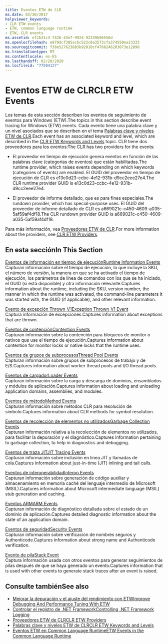 ```yaml
---
title: Eventos ETW de CLR
ms.date: 03/30/2017
helpviewer_keywords:
- CLR ETW events
- ETW, common language runtime
- ETW, CLR events
ms.assetid: ef2b31c3-7426-43e7-9924-92339b96556d
ms.openlocfilehash: e879dcf385acbc522c0a3573cfa374550ea23333
ms.sourcegitcommit: f38e527623883b92010cf4760246203073e12898
ms.translationtype: MT
ms.contentlocale: es-ES
ms.lasthandoff: 02/20/2020
ms.locfileid: "77504127"
---
```

# <a name="clr-etw-events"></a><span data-ttu-id="c4a16-102">Eventos ETW de CLR</span><span class="sxs-lookup"><span data-stu-id="c4a16-102">CLR ETW Events</span></span>
<span data-ttu-id="c4a16-103">Los temas de esta sección describen los eventos de seguimiento de eventos para Windows (ETW).</span><span class="sxs-lookup"><span data-stu-id="c4a16-103">The topics in this section describe event tracing for Windows (ETW) events.</span></span> <span data-ttu-id="c4a16-104">Cada evento tiene una palabra clave y un nivel asociados que se describen en el tema [Palabras clave y niveles ETW de CLR](clr-etw-keywords-and-levels.md).</span><span class="sxs-lookup"><span data-stu-id="c4a16-104">Each event has an associated keyword and level, which are described in the [CLR ETW Keywords and Levels](clr-etw-keywords-and-levels.md) topic.</span></span> <span data-ttu-id="c4a16-105">CLR tiene dos proveedores para los eventos:</span><span class="sxs-lookup"><span data-stu-id="c4a16-105">The CLR has two providers for the events:</span></span>  
  
- <span data-ttu-id="c4a16-106">El proveedor en tiempo de ejecución genera eventos en función de las palabras clave (categorías de eventos) que están habilitadas.</span><span class="sxs-lookup"><span data-stu-id="c4a16-106">The runtime provider, which raises events depending on which keywords (categories of events) are enabled.</span></span> <span data-ttu-id="c4a16-107">El GUID del proveedor en tiempo de ejecución de CLR es e13c0d23-ccbc-4e12-931b-d9cc2eee27e4.</span><span class="sxs-lookup"><span data-stu-id="c4a16-107">The CLR runtime provider GUID is e13c0d23-ccbc-4e12-931b-d9cc2eee27e4.</span></span>  
  
- <span data-ttu-id="c4a16-108">El proveedor de informe detallado, que es para fines especiales.</span><span class="sxs-lookup"><span data-stu-id="c4a16-108">The rundown provider, which has special-purpose uses.</span></span> <span data-ttu-id="c4a16-109">El GUID del proveedor de informe detallado de CLR es a669021c-c450-4609-a035-5af59af4df18.</span><span class="sxs-lookup"><span data-stu-id="c4a16-109">The CLR rundown provider GUID is a669021c-c450-4609-a035-5af59af4df18.</span></span>  
  
 <span data-ttu-id="c4a16-110">Para más información, vea [Proveedores ETW de CLR](clr-etw-providers.md).</span><span class="sxs-lookup"><span data-stu-id="c4a16-110">For more information about the providers, see [CLR ETW Providers](clr-etw-providers.md).</span></span>  
  
## <a name="in-this-section"></a><span data-ttu-id="c4a16-111">En esta sección</span><span class="sxs-lookup"><span data-stu-id="c4a16-111">In This Section</span></span>  
 [<span data-ttu-id="c4a16-112">Eventos de información en tiempo de ejecución</span><span class="sxs-lookup"><span data-stu-id="c4a16-112">Runtime Information Events</span></span>](runtime-information-etw-events.md)  
 <span data-ttu-id="c4a16-113">Capturan información sobre el tiempo de ejecución, lo que incluye la SKU, el número de versión, la manera en que se ha activado el tiempo de ejecución, los parámetros de línea de comandos con los que se ha iniciado, el GUID (si está disponible) y otra información relevante.</span><span class="sxs-lookup"><span data-stu-id="c4a16-113">Captures information about the runtime, including the SKU, version number, the manner in which the runtime was activated, the command-line parameters it was started with, the GUID (if applicable), and other relevant information.</span></span>  
  
 [<span data-ttu-id="c4a16-114">Evento de excepción Thrown_V1</span><span class="sxs-lookup"><span data-stu-id="c4a16-114">Exception Thrown_V1 Event</span></span>](exception-thrown-v1-etw-event.md)  
 <span data-ttu-id="c4a16-115">Captura información de excepciones.</span><span class="sxs-lookup"><span data-stu-id="c4a16-115">Captures information about exceptions that are thrown.</span></span>  
  
 [<span data-ttu-id="c4a16-116">Eventos de contención</span><span class="sxs-lookup"><span data-stu-id="c4a16-116">Contention Events</span></span>](contention-etw-events.md)  
 <span data-ttu-id="c4a16-117">Capturan información sobre la contención para bloqueos de monitor o nativos que use el tiempo de ejecución.</span><span class="sxs-lookup"><span data-stu-id="c4a16-117">Captures information about contention for monitor locks or native locks that the runtime uses.</span></span>  
  
 [<span data-ttu-id="c4a16-118">Eventos de grupos de subprocesos</span><span class="sxs-lookup"><span data-stu-id="c4a16-118">Thread Pool Events</span></span>](thread-pool-etw-events.md)  
 <span data-ttu-id="c4a16-119">Capturan información sobre grupos de subprocesos de trabajo y de E/S.</span><span class="sxs-lookup"><span data-stu-id="c4a16-119">Captures information about worker thread pools and I/O thread pools.</span></span>  
  
 [<span data-ttu-id="c4a16-120">Eventos de cargador</span><span class="sxs-lookup"><span data-stu-id="c4a16-120">Loader Events</span></span>](loader-etw-events.md)  
 <span data-ttu-id="c4a16-121">Capturan información sobre la carga y descarga de dominios, ensamblados y módulos de aplicación.</span><span class="sxs-lookup"><span data-stu-id="c4a16-121">Captures information about loading and unloading application domains, assemblies, and modules.</span></span>  
  
 [<span data-ttu-id="c4a16-122">Eventos de método</span><span class="sxs-lookup"><span data-stu-id="c4a16-122">Method Events</span></span>](method-etw-events.md)  
 <span data-ttu-id="c4a16-123">Capturan información sobre métodos CLR para resolución de símbolo.</span><span class="sxs-lookup"><span data-stu-id="c4a16-123">Captures information about CLR methods for symbol resolution.</span></span>  
  
 [<span data-ttu-id="c4a16-124">Eventos de recolección de elementos no utilizados</span><span class="sxs-lookup"><span data-stu-id="c4a16-124">Garbage Collection Events</span></span>](garbage-collection-etw-events.md)  
 <span data-ttu-id="c4a16-125">Capturan información relativa a la recolección de elementos no utilizados, para facilitar la depuración y el diagnóstico.</span><span class="sxs-lookup"><span data-stu-id="c4a16-125">Captures information pertaining to garbage collection, to help in diagnostics and debugging.</span></span>  
  
 [<span data-ttu-id="c4a16-126">Eventos de traza JIT</span><span class="sxs-lookup"><span data-stu-id="c4a16-126">JIT Tracing Events</span></span>](jit-tracing-etw-events.md)  
 <span data-ttu-id="c4a16-127">Capturan información sobre inclusión en línea JIT y llamadas de cola.</span><span class="sxs-lookup"><span data-stu-id="c4a16-127">Captures information about just-in-time (JIT) inlining and tail calls.</span></span>  
  
 [<span data-ttu-id="c4a16-128">Eventos de interoperabilidad</span><span class="sxs-lookup"><span data-stu-id="c4a16-128">Interop Events</span></span>](interop-etw-events.md)  
 <span data-ttu-id="c4a16-129">Capturan información sobre generación de código auxiliar y almacenamiento en memoria caché del lenguaje intermedio de Microsoft (MSIL).</span><span class="sxs-lookup"><span data-stu-id="c4a16-129">Captures information about Microsoft intermediate language (MSIL) stub generation and caching.</span></span>  
  
 [<span data-ttu-id="c4a16-130">Eventos ARM</span><span class="sxs-lookup"><span data-stu-id="c4a16-130">ARM Events</span></span>](application-domain-resource-monitoring-arm-etw-events.md)  
 <span data-ttu-id="c4a16-131">Capturan información de diagnóstico detallada sobre el estado de un dominio de aplicación.</span><span class="sxs-lookup"><span data-stu-id="c4a16-131">Captures detailed diagnostic information about the state of an application domain.</span></span>  
  
 [<span data-ttu-id="c4a16-132">Eventos de seguridad</span><span class="sxs-lookup"><span data-stu-id="c4a16-132">Security Events</span></span>](security-etw-events.md)  
 <span data-ttu-id="c4a16-133">Capturan información sobre verificación de nombres seguros y Authenticode.</span><span class="sxs-lookup"><span data-stu-id="c4a16-133">Captures information about strong name and Authenticode verification.</span></span>  
  
 [<span data-ttu-id="c4a16-134">Evento de pila</span><span class="sxs-lookup"><span data-stu-id="c4a16-134">Stack Event</span></span>](stack-etw-event.md)  
 <span data-ttu-id="c4a16-135">Captura información usada con otros eventos para generar seguimientos de pilas después de que se haya generado un evento.</span><span class="sxs-lookup"><span data-stu-id="c4a16-135">Captures information that is used with other events to generate stack traces after an event is raised.</span></span>  
  
## <a name="see-also"></a><span data-ttu-id="c4a16-136">Consulte también</span><span class="sxs-lookup"><span data-stu-id="c4a16-136">See also</span></span>

- [<span data-ttu-id="c4a16-137">Mejorar la depuración y el ajuste del rendimiento con ETW</span><span class="sxs-lookup"><span data-stu-id="c4a16-137">Improve Debugging And Performance Tuning With ETW</span></span>](https://docs.microsoft.com/archive/msdn-magazine/2007/april/event-tracing-improve-debugging-and-performance-tuning-with-etw)
- [<span data-ttu-id="c4a16-138">Controlar el registro de .NET Framework</span><span class="sxs-lookup"><span data-stu-id="c4a16-138">Controlling .NET Framework Logging</span></span>](controlling-logging.md)
- [<span data-ttu-id="c4a16-139">Proveedores ETW de CLR</span><span class="sxs-lookup"><span data-stu-id="c4a16-139">CLR ETW Providers</span></span>](clr-etw-providers.md)
- [<span data-ttu-id="c4a16-140">Palabras clave y niveles ETW de CLR</span><span class="sxs-lookup"><span data-stu-id="c4a16-140">CLR ETW Keywords and Levels</span></span>](clr-etw-keywords-and-levels.md)
- [<span data-ttu-id="c4a16-141">Eventos ETW en Common Language Runtime</span><span class="sxs-lookup"><span data-stu-id="c4a16-141">ETW Events in the Common Language Runtime</span></span>](etw-events-in-the-common-language-runtime.md)
